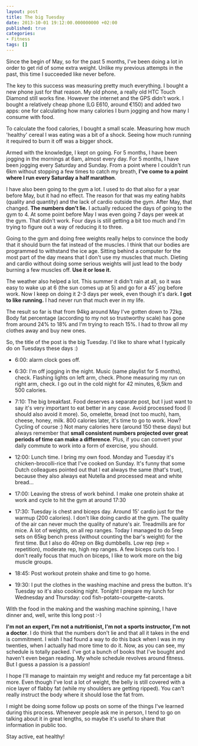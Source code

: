 ```yaml
---
layout: post
title: The big Tuesday
date: 2013-10-01 19:12:00.000000000 +02:00
published: true
categories:
- Fitness
tags: []
---
```


Since the begin of May, so for the past 5 months, I've been doing a lot in order to get rid of some extra weight. Unlike my previous attempts in the past, this time I succeeded like never before.

The key to this success was measuring pretty much everything. I bought a new phone just for that reason. My old phone, a really old HTC Touch Diamond still works fine. However the internet and the GPS didn't work. I bought a relatively cheap phone (LG E610, around €150) and added two apps: one for calculating how many calories I burn jogging and how many I consume with food.

To calculate the food calories, I bought a small scale. Measuring how much 'healthy' cereal I was eating was a bit of a shock. Seeing how much running it required to burn it off was a bigger shock.

Armed with the knowledge, I kept on going. For 5 months, I have been jogging in the mornings at 6am, almost every day. For 5 months, I have been jogging every Saturday and Sunday. From a point where I couldn't run 6km without stopping a few times to catch my breath, <strong>I've come to a point where I run every Saturday a half marathon</strong>.

I have also been going to the gym a lot. I used to do that also for a year before May, but it had no effect. The reason for that was my eating habits (quality and quantity) and the lack of cardio outside the gym. After May, that changed. <strong>The numbers don't lie.</strong> I actually reduced the days of going to the gym to 4. At some point before May I was even going 7 days per week at the gym. That didn't work. Four days is still getting a bit too much and I'm trying to figure out a way of reducing it to three.

Going to the gym and doing free weights really helps to convince the body that it should burn the fat instead of the muscles. I think that our bodies are programmed to withstand the ice age. Sitting behind a computer for the most part of the day means that I don't use my muscles that much. Dieting and cardio without doing some serious weights will just lead to the body burning a few muscles off. <strong>Use it or lose it.</strong>

The weather also helped a lot. This summer it didn't rain at all, so it was easy to wake up at 6 (the sun comes up at 5) and go for a 45' jog before work. Now I keep on doing it 2-3 days per week, even though it's dark. <strong>I got to like running.</strong> I had never run that much ever in my life.

The result so far is that from 94kg around May I've gotten down to 72kg. Body fat percentage (according to my not so trustworthy scale) has gone from around 24% to 18% and I'm trying to reach 15%. I had to throw all my clothes away and buy new ones.

So, the title of the post is the big Tuesday. I'd like to share what I typically do on Tuesdays these days :)
<ul>
<li>

6:00: alarm clock goes off.
</li>
<li>

6:30: I'm off jogging in the night. Music (same playlist for 5 months), check. Flashing lights on left arm, check. Phone measuring my run on right arm, check. I go out in the cold night for 42 minutes, 6,5km and 500 calories.
</li>
<li>

7:10: The big breakfast. Food deserves a separate post, but I just want to say it's very important to eat better in any case. Avoid processed food (I should also avoid it more). So, omelette, bread (not too much), ham, cheese, honey, milk. 800 calories later, it's time to go to work. How? Cycling of course :) Not many calories here (around 150 these days) but always remember that <strong>small consistent numbers projected over great periods of time can make a difference</strong>. Plus, if you can convert your daily commute to work into a form of exercise, you should.
</li>
<li>

12:00: Lunch time. I bring my own food. Monday and Tuesday it's chicken-brocolli-rice that I've cooked on Sunday. It's funny that some Dutch colleagues pointed out that I eat always the same (that's true), because they also always eat Nutella and processed meat and white bread...
</li>
<li>

17:00: Leaving the stress of work behind. I make one protein shake at work and cycle to hit the gym at around 17:30
</li>
<li>

17:30: Tuesday is chest and biceps day. Around 15' cardio just for the warmup (200 calories). I don't like doing cardio at the gym. The quality of the air can never much the quality of nature's air. Treadmills are for mice. A lot of weights, on all rep ranges. Today I managed to do 5rep sets on 65kg bench press (without counting the bar's weight) for the first time. But I also do 40rep on 8kg dumbbells. Low rep (rep = repetition), moderate rep, high rep ranges. A few biceps curls too. I don't really focus that much on biceps, I like to work more on the big muscle groups.
</li>
<li>

18:45: Post workout protein shake and time to go home.
</li>
<li>

19:30: I put the clothes in the washing machine and press the button. It's Tuesday so it's also cooking night. Tonight I prepare my lunch for Wednesday and Thursday: cod fish-potato-courgette-carots.
</li>
</ul>

With the food in the making and the washing machine spinning, I have dinner and, well, write this long post :-)

<strong>I'm not an expert, I'm not a nutritionist, I'm not a sports instructor, I'm not a doctor</strong>. I do think that the numbers don't lie and that all it takes in the end is commitment. I wish I had found a way to do this back when I was in my twenties, when I actually had more time to do it. Now, as you can see, my schedule is totally packed. I've got a bunch of books that I've bought and haven't even began reading. My whole schedule revolves around fitness. But I guess a passion is a passion!

I hope I'll manage to maintain my weight and reduce my fat percentage a bit more. Even though I've lost a lot of weight, the belly is still covered with a nice layer of flabby fat (while my shoulders are getting ripped). You can't really instruct the body where it should lose the fat from.

I might be doing some follow up posts on some of the things I've learned during this process. Whenever people ask me in person, I tend to go on talking about it in great lengths, so maybe it's useful to share that information in public too.

Stay active, eat healthy!
